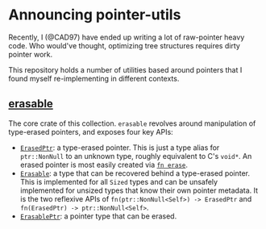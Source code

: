 # Announcing pointer-utils

Recently, I (@CAD97) have ended up writing a lot of raw-pointer heavy code.
Who would've thought, optimizing tree structures requires dirty pointer work.

This repository holds a number of utilities based around pointers
that I found myself re-implementing in different contexts.

## [erasable](https://lib.rs/crates/erasable)

The core crate of this collection.
`erasable` revolves around manipulation of type-erased pointers,
and exposes four key APIs:

- [`ErasedPtr`](https://docs.rs/erasable/1.0.0/erasable/type.ErasedPtr.html): a type-erased pointer.
  This is just a type alias for `ptr::NonNull` to an unknown type, roughly equivalent to C's `void*`.
  An erased pointer is most easily created via [`fn erase`](https://docs.rs/erasable/1.0.0/erasable/fn.erase.html).
- [`Erasable`](https://docs.rs/erasable/1.0.0/erasable/trait.Erasable.html): a type that can be recovered behind a type-erased pointer.
  This is implemented for all `Sized` types and can be unsafely implemented for unsized types that know their own pointer metadata.
  It is the two reflexive APIs of `fn(ptr::NonNull<Self>) -> ErasedPtr` and `fn(ErasedPtr) -> ptr::NonNull<Self>`.
- [`ErasablePtr`](https://docs.rs/erasable/1.0.0/erasable/trait.ErasablePtr.html): a pointer type that can be erased.
  
